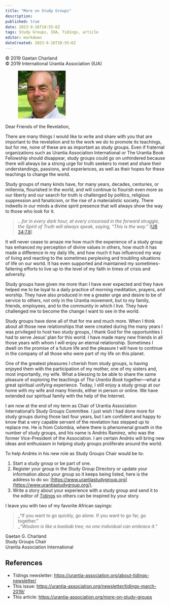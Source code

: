 ```yaml
---
title: "More on Study Groups"
description: 
published: true
date: 2023-9-16T10:55:6Z
tags: Study Groups, IUA, Tidings, article
editor: markdown
dateCreated: 2023-9-16T10:55:6Z
---
```


<p class="v-card v-sheet theme--light gray lighten-3 px-2">© 2019 Gaetan Charland<br>© 2019 International Urantia Association (IUA)</p>

<figure id="Figure_7" class="image urantiapedia image-style-align-left">
<img src="../../../image/article/IUA_Tidings/Gaetn-Charland-150x150.jpg">
</figure>

Dear Friends of the Revelation,

There are many things I would like to write and share with you that are important to the revelation and to the work we do to promote its teachings, but for me, none of these are as important as study groups. Even if fraternal organizations such as Urantia Association International or The Urantia Book Fellowship should disappear, study groups could go on unhindered because there will always be a strong urge for truth seekers to meet and share their understandings, passions, and experiences, as well as their hopes for these teachings to change the world.

Study groups of many kinds have, for many years, decades, centuries, or millennia, flourished in the world, and will continue to flourish even more as our liberty and our search for truth is challenged by politics, religious suppression and fanaticism, or the rise of a materialistic society. There indwells in our minds a divine spirit presence that will always show the way to those who look for it.
<br style="clear:both;"/>

> _…for in every dark hour, at every crossroad in the forward struggle, the Spirit of Truth will always speak, saying, “This is the way.”_ [[UB 34:7.8](/en/The_Urantia_Book/34#p7_8)]

It will never cease to amaze me how much the experience of a study group has enhanced my perception of divine values in others, how much it has made a difference in my daily life, and how much it has influenced my way of living and reacting to the sometimes perplexing and troubling situations of life on our world. It has even supported and maintained my sometimes-faltering efforts to live up to the level of my faith in times of crisis and adversity.

Study groups have given me more than I have ever expected and they have helped me to be loyal to a daily practice of morning meditation, prayers, and worship. They have also produced in me a greater urge and desire to be of service to others, not only in the Urantia movement, but to my family, friends, employees, and to the community in which I live. They have challenged me to become the change I want to see in the world.

Study groups have done all of that for me and much more. When I think about all those new relationships that were created during the many years I was privileged to host two study groups, I thank God for the opportunities I had to serve Jesus’ plan for this world. I have made many new friends in all those years with whom I will enjoy an eternal relationship. Sometimes I dwell on the promise of a future life and the pleasure I will have to continue in the company of all those who were part of my life on this planet.

One of the greatest pleasures I cherish from study groups, is having enjoyed them with the participation of my mother, one of my sisters and, most importantly, my wife. What a blessing to be able to share the same pleasure of exploring the teachings of _The Urantia Book_ together—what a great spiritual unifying experience. Today, I still enjoy a study group at our home with my wife and many friends, either in person or online. We have extended our spiritual family with the help of the Internet.

I am now at the end of my term as Chair of Urantia Association International’s Study Groups Committee. I just wish I had done more for study groups during those last four years, but I am confident and happy to know that a very capable servant of the revelation has stepped up to replace me. He is from Colombia, where there is phenomenal growth in the number of study groups, and his name is Andrès Ramirez, who was the former Vice-President of the Association. I am certain Andrès will bring new ideas and enthusiasm in helping study groups proliferate around the world.

To help Andrès in his new role as Study Groups Chair would be to:

1. Start a study group or be part of one.
2. Register your group in the Study Group Directory or update your information about your group so it keeps being listed, here is the address to do so: [https://www.urantiastudygroup.org](https://www.urantiastudygroup.org/).
3. Write a story about your experience with a study group and send it to the editor of [Tidings](mailto:communications@urantia-association.org) so others can be inspired by your story.

I leave you with two of my favorite African sayings:

> _“If you want to go quickly, go alone. If you want to go far, go together.”  
> __“Wisdom is like a baobab tree; no one individual can embrace it.”_

Gaetan G. Charland  
Study Groups Chair  
Urantia Association International

## References

- Tidings newsletter: https://urantia-association.org/about-tidings-newsletter/
- This issue: https://urantia-association.org/newsletter/tidings-march-2019/
- This article: https://urantia-association.org/more-on-study-groups